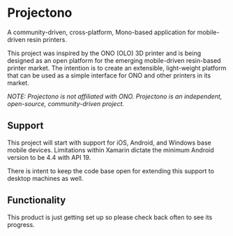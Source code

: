 # Projectono

A community-driven, cross-platform, Mono-based application for mobile-driven resin printers.

This project was inspired by the ONO (OLO) 3D printer and is being designed as an open platform for the emerging mobile-driven resin-based printer market. The intention is to create an extensible, light-weight platform that can be used as a simple interface for ONO and other printers in its market.

*NOTE: Projectono is not affiliated with ONO. Projectono is an independent, open-source, community-driven project.*

## Support

This project will start with support for iOS, Android, and Windows base mobile devices. Limitations within Xamarin dictate the minimum Android version to be 4.4 with API 19.

There is intent to keep the code base open for extending this support to desktop machines as well.

## Functionality

This product is just getting set up so please check back often to see its progress.
